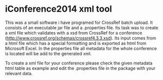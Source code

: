 iConference2014 xml tool
===============

This was a small software i have programed for CrossRef batch upload.
It consists of an executable jar file and a .properties file. 
Its task was to create a xml file which validates with a xsd from CrossRef for 
a conference (http://www.crossref.org/schemas/crossref4.3.3.xsd).
Its input comes from a html file which has a special formatting and is exported 
as html from Microsoft Excel.
In the properties file all metadata for the whole conference is located will be add
to the generated xml. 

To create a xml file for your conference please check the given metadata html table
as example and edit the .properties file in the package with your relevant data.
